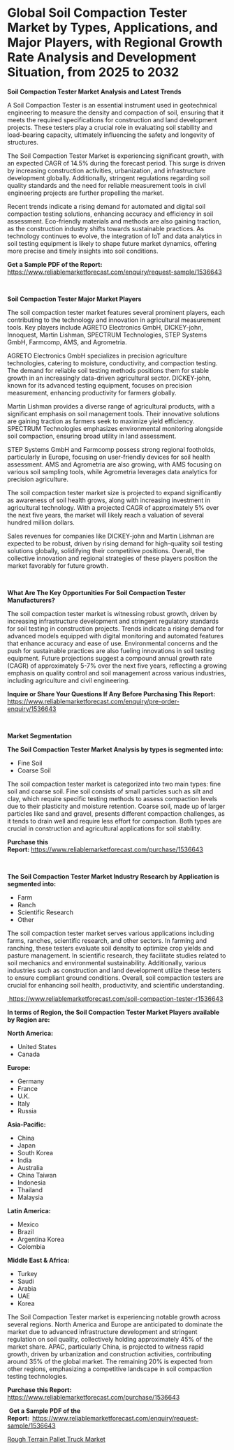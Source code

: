 <p><h1>Global Soil Compaction Tester Market by Types, Applications, and Major Players, with Regional Growth Rate Analysis and Development Situation, from 2025 to 2032</h1></p><p><strong>Soil Compaction Tester Market Analysis and Latest Trends</strong></p>
<p><p>A Soil Compaction Tester is an essential instrument used in geotechnical engineering to measure the density and compaction of soil, ensuring that it meets the required specifications for construction and land development projects. These testers play a crucial role in evaluating soil stability and load-bearing capacity, ultimately influencing the safety and longevity of structures.</p><p>The Soil Compaction Tester Market is experiencing significant growth, with an expected CAGR of 14.5% during the forecast period. This surge is driven by increasing construction activities, urbanization, and infrastructure development globally. Additionally, stringent regulations regarding soil quality standards and the need for reliable measurement tools in civil engineering projects are further propelling the market.</p><p>Recent trends indicate a rising demand for automated and digital soil compaction testing solutions, enhancing accuracy and efficiency in soil assessment. Eco-friendly materials and methods are also gaining traction, as the construction industry shifts towards sustainable practices. As technology continues to evolve, the integration of IoT and data analytics in soil testing equipment is likely to shape future market dynamics, offering more precise and timely insights into soil conditions.</p></p>
<p><strong>Get a Sample PDF of the Report:&nbsp;</strong> <a href="https://www.reliablemarketforecast.com/enquiry/request-sample/1536643?utm_campaign=2803&utm_medium=2&utm_source=Github&utm_content=ia&utm_term=11042025&utm_id=soil-compaction-tester">https://www.reliablemarketforecast.com/enquiry/request-sample/1536643</a></p>
<p>&nbsp;</p>
<p><strong>Soil Compaction Tester Major Market Players</strong></p>
<p><p>The soil compaction tester market features several prominent players, each contributing to the technology and innovation in agricultural measurement tools. Key players include AGRETO Electronics GmbH, DICKEY-john, Innoquest, Martin Lishman, SPECTRUM Technologies, STEP Systems GmbH, Farmcomp, AMS, and Agrometria. </p><p>AGRETO Electronics GmbH specializes in precision agriculture technologies, catering to moisture, conductivity, and compaction testing. The demand for reliable soil testing methods positions them for stable growth in an increasingly data-driven agricultural sector. DICKEY-john, known for its advanced testing equipment, focuses on precision measurement, enhancing productivity for farmers globally. </p><p>Martin Lishman provides a diverse range of agricultural products, with a significant emphasis on soil management tools. Their innovative solutions are gaining traction as farmers seek to maximize yield efficiency. SPECTRUM Technologies emphasizes environmental monitoring alongside soil compaction, ensuring broad utility in land assessment.</p><p>STEP Systems GmbH and Farmcomp possess strong regional footholds, particularly in Europe, focusing on user-friendly devices for soil health assessment. AMS and Agrometria are also growing, with AMS focusing on various soil sampling tools, while Agrometria leverages data analytics for precision agriculture.</p><p>The soil compaction tester market size is projected to expand significantly as awareness of soil health grows, along with increasing investment in agricultural technology. With a projected CAGR of approximately 5% over the next five years, the market will likely reach a valuation of several hundred million dollars.</p><p>Sales revenues for companies like DICKEY-john and Martin Lishman are expected to be robust, driven by rising demand for high-quality soil testing solutions globally, solidifying their competitive positions. Overall, the collective innovation and regional strategies of these players position the market favorably for future growth.</p></p>
<p>&nbsp;</p>
<p><strong>What Are The Key Opportunities For Soil Compaction Tester Manufacturers?</strong></p>
<p><p>The soil compaction tester market is witnessing robust growth, driven by increasing infrastructure development and stringent regulatory standards for soil testing in construction projects. Trends indicate a rising demand for advanced models equipped with digital monitoring and automated features that enhance accuracy and ease of use. Environmental concerns and the push for sustainable practices are also fueling innovations in soil testing equipment. Future projections suggest a compound annual growth rate (CAGR) of approximately 5-7% over the next five years, reflecting a growing emphasis on quality control and soil management across various industries, including agriculture and civil engineering.</p></p>
<p><strong>Inquire or Share Your Questions If Any Before Purchasing This Report:</strong> <a href="https://www.reliablemarketforecast.com/enquiry/pre-order-enquiry/1536643?utm_campaign=2803&utm_medium=2&utm_source=Github&utm_content=ia&utm_term=11042025&utm_id=soil-compaction-tester">https://www.reliablemarketforecast.com/enquiry/pre-order-enquiry/1536643</a></p>
<p>&nbsp;</p>
<p><strong>Market Segmentation</strong></p>
<p><strong>The Soil Compaction Tester Market Analysis by types is segmented into:</strong></p>
<p><ul><li>Fine Soil</li><li>Coarse Soil</li></ul></p>
<p><p>The soil compaction tester market is categorized into two main types: fine soil and coarse soil. Fine soil consists of small particles such as silt and clay, which require specific testing methods to assess compaction levels due to their plasticity and moisture retention. Coarse soil, made up of larger particles like sand and gravel, presents different compaction challenges, as it tends to drain well and require less effort for compaction. Both types are crucial in construction and agricultural applications for soil stability.</p></p>
<p><strong>Purchase this Report:&nbsp;</strong><a href="https://www.reliablemarketforecast.com/purchase/1536643?utm_campaign=2803&utm_medium=2&utm_source=Github&utm_content=ia&utm_term=11042025&utm_id=soil-compaction-tester">https://www.reliablemarketforecast.com/purchase/1536643</a></p>
<p>&nbsp;</p>
<p><strong>The Soil Compaction Tester Market Industry Research by Application is segmented into:</strong></p>
<p><ul><li>Farm</li><li>Ranch</li><li>Scientific Research</li><li>Other</li></ul></p>
<p><p>The soil compaction tester market serves various applications including farms, ranches, scientific research, and other sectors. In farming and ranching, these testers evaluate soil density to optimize crop yields and pasture management. In scientific research, they facilitate studies related to soil mechanics and environmental sustainability. Additionally, various industries such as construction and land development utilize these testers to ensure compliant ground conditions. Overall, soil compaction testers are crucial for enhancing soil health, productivity, and scientific understanding.</p></p>
<p><a href="https://www.reliablemarketforecast.com/soil-compaction-tester-r1536643?utm_campaign=2803&utm_medium=2&utm_source=Github&utm_content=ia&utm_term=11042025&utm_id=soil-compaction-tester">&nbsp;https://www.reliablemarketforecast.com/soil-compaction-tester-r1536643</a></p>
<p><strong>In terms of Region, the Soil Compaction Tester Market Players available by Region are:</strong></p>
<p>
    <p> <strong> North America: </strong>
        <ul>
            <li>United States</li>
            <li>Canada</li>
        </ul>
        </p> 
    <p> <strong> Europe: </strong>
        <ul>
            <li>Germany</li>
            <li>France</li>
            <li>U.K.</li>
            <li>Italy</li>
            <li>Russia</li>
        </ul>
        </p> 
    <p> <strong> Asia-Pacific: </strong>
        <ul>
            <li>China</li>
            <li>Japan</li>
            <li>South Korea</li>
            <li>India</li>
            <li>Australia</li>
            <li>China Taiwan</li>
            <li>Indonesia</li>
            <li>Thailand</li>
            <li>Malaysia</li>
        </ul>
        </p> 
    <p> <strong> Latin America: </strong>
        <ul>
            <li>Mexico</li>
            <li>Brazil</li>
            <li>Argentina Korea</li>
            <li>Colombia</li>
        </ul>
        </p> 
    <p> <strong> Middle East & Africa: </strong>
        <ul>
            <li>Turkey</li>
            <li>Saudi</li>
            <li>Arabia</li>
            <li>UAE</li>
            <li>Korea</li>
        </ul>
    </p>
    </p>
<p><p>The Soil Compaction Tester market is experiencing notable growth across several regions. North America and Europe are anticipated to dominate the market due to advanced infrastructure development and stringent regulation on soil quality, collectively holding approximately 45% of the market share. APAC, particularly China, is projected to witness rapid growth, driven by urbanization and construction activities, contributing around 35% of the global market. The remaining 20% is expected from other regions, emphasizing a competitive landscape in soil compaction testing technologies.</p></p>
<p><strong>Purchase this Report: </strong><a href="https://www.reliablemarketforecast.com/purchase/1536643?utm_campaign=2803&utm_medium=2&utm_source=Github&utm_content=ia&utm_term=11042025&utm_id=soil-compaction-tester">https://www.reliablemarketforecast.com/purchase/1536643</a></p>
<p>&nbsp;<strong>Get a Sample PDF of the Report:&nbsp;&nbsp;</strong><a href="https://www.reliablemarketforecast.com/enquiry/request-sample/1536643?utm_campaign=2803&utm_medium=2&utm_source=Github&utm_content=ia&utm_term=11042025&utm_id=soil-compaction-tester">https://www.reliablemarketforecast.com/enquiry/request-sample/1536643</a></p>
<p><strong></strong></p>
<p><p><a href="https://github.com/zahrigayda1h/Market-Research-Report-List-1/blob/main/rough-terrain-pallet-truck-market.md?utm_campaign=2803&utm_medium=2&utm_source=Github&utm_content=ia&utm_term=11042025&utm_id=soil-compaction-tester">Rough Terrain Pallet Truck Market</a></p></p>